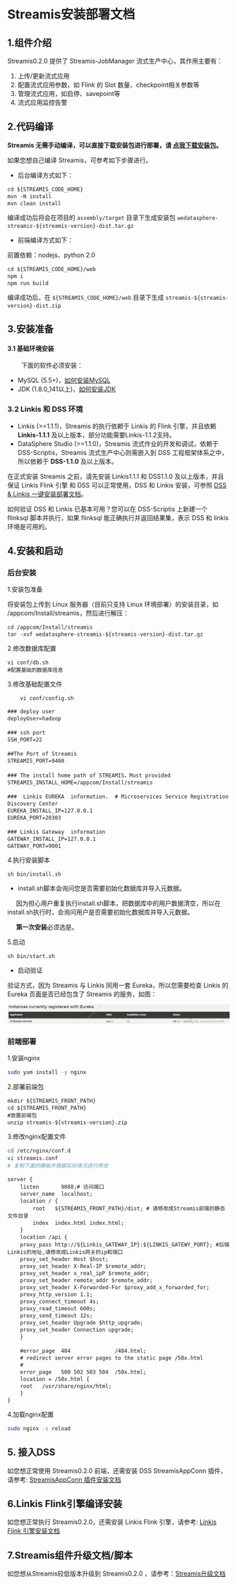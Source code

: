 # Streamis安装部署文档

## 1.组件介绍

Streamis0.2.0 提供了 Streamis-JobManager 流式生产中心，其作用主要有：

1. 上传/更新流式应用
2. 配置流式应用参数，如 Flink 的 Slot 数量、checkpoint相关参数等 
3. 管理流式应用，如启停、savepoint等 
4. 流式应用监控告警


## 2.代码编译
 
**Streamis 无需手动编译，可以直接下载安装包进行部署，请 [点我下载安装包](https://github.com/WeBankFinTech/Streamis/releases)。**

如果您想自己编译 Streamis，可参考如下步骤进行。

- 后台编译方式如下：

```shell script
cd ${STREAMIS_CODE_HOME}
mvn -N install
mvn clean install
```
编译成功后将会在项目的 `assembly/target` 目录下生成安装包 `wedatasphere-streamis-${streamis-version}-dist.tar.gz`

- 前端编译方式如下：

前置依赖：nodejs、python 2.0

```shell script
cd ${STREAMIS_CODE_HOME}/web
npm i
npm run build
```
编译成功后，在 `${STREAMIS_CODE_HOME}/web` 目录下生成 `streamis-${streamis-version}-dist.zip`

## 3.安装准备

#### 3.1 基础环境安装

&nbsp;&nbsp;&nbsp;&nbsp;&nbsp;&nbsp;&nbsp;&nbsp;下面的软件必须安装：

- MySQL (5.5+)，[如何安装MySQL](https://www.runoob.com/mysql/mysql-install.html)
- JDK (1.8.0_141以上)，[如何安装JDK](https://www.runoob.com/java/java-environment-setup.html)

### 3.2 Linkis 和 DSS 环境

- Linkis (>=1.1.1)，Streamis 的执行依赖于 Linkis 的 Flink 引擎，并且依赖 **Linkis-1.1.1** 及以上版本，部分功能需要Linkis-1.1.2支持。
- DataSphere Studio (>=1.1.0)，Streamis 流式作业的开发和调试，依赖于 DSS-Scriptis，Streamis 流式生产中心则需嵌入到 DSS 工程框架体系之中，所以依赖于 **DSS-1.1.0** 及以上版本。

在正式安装 Streamis 之前，请先安装 Linkis1.1.1 和 DSS1.1.0 及以上版本，并且保证 Linkis Flink 引擎 和 DSS 可以正常使用，DSS 和 Linkis 安装，可参照 [DSS & Linkis 一键安装部署文档](https://github.com/WeBankFinTech/DataSphereStudio-Doc/blob/main/zh_CN/%E5%AE%89%E8%A3%85%E9%83%A8%E7%BD%B2/DSS%E5%8D%95%E6%9C%BA%E9%83%A8%E7%BD%B2%E6%96%87%E6%A1%A3.md)。

如何验证 DSS 和 Linkis 已基本可用？您可以在 DSS-Scriptis 上新建一个 flinksql 脚本并执行，如果 flinksql 能正确执行并返回结果集，表示 DSS 和 linkis 环境是可用的。


## 4.安装和启动

### 后台安装

1.安装包准备

将安装包上传到 Linux 服务器（目前只支持 Linux 环境部署）的安装目录，如 /appcom/Install/streamis，然后进行解压：

```shell script
cd /appcom/Install/streamis
tar -xvf wedatasphere-streamis-${streamis-version}-dist.tar.gz
```

2.修改数据库配置

```shell script
vi conf/db.sh
#配置基础的数据库信息

```

3.修改基础配置文件

```shell script
    vi conf/config.sh
```

```shell script
### deploy user
deployUser=hadoop

### ssh port
SSH_PORT=22

##The Port of Streamis
STREAMIS_PORT=9400

### The install home path of STREAMIS，Must provided
STREAMIS_INSTALL_HOME=/appcom/Install/streamis

###  Linkis EUREKA  information.  # Microservices Service Registration Discovery Center
EUREKA_INSTALL_IP=127.0.0.1
EUREKA_PORT=20303

### Linkis Gateway  information
GATEWAY_INSTALL_IP=127.0.0.1
GATEWAY_PORT=9001

```

4.执行安装脚本

```shell script
sh bin/install.sh
```

- install.sh脚本会询问您是否需要初始化数据库并导入元数据。

&nbsp;&nbsp;&nbsp;&nbsp;&nbsp;因为担心用户重复执行install.sh脚本，把数据库中的用户数据清空，所以在install.sh执行时，会询问用户是否需要初始化数据库并导入元数据。

&nbsp;&nbsp;&nbsp;&nbsp;&nbsp;**第一次安装**必须选是。


5.启动

```shell script
sh bin/start.sh
```

- 启动验证

验证方式，因为 Streamis 与 Linkis 同用一套 Eureka，所以您需要检查 Linkis 的 Eureka 页面是否已经包含了 Streamis 的服务，如图：

![components](../../images/zh_CN/eureka_streamis.png)


### 前端部署

1.安装nginx
 
```bash
sudo yum install -y nginx
```

2.部署前端包

```
mkdir ${STREAMIS_FRONT_PATH}
cd ${STREAMIS_FRONT_PATH}
#放置前端包
unzip streamis-${streamis-version}.zip
```

3.修改nginx配置文件<br>

```bash
cd /etc/nginx/conf.d
vi streamis.conf
# 复制下面的模板并根据实际情况进行修改
```

```
server {
    listen       9088;# 访问端口
    server_name  localhost;
    location / {
        root   ${STREAMIS_FRONT_PATH}/dist; # 请修改成Streamis前端的静态文件目录
        index  index.html index.html;
    }
    location /api {
    proxy_pass http://${Linkis_GATEWAY_IP}:${LINKIS_GATEWY_PORT}; #后端Linkis的地址,请修改成Linkis网关的ip和端口
    proxy_set_header Host $host;
    proxy_set_header X-Real-IP $remote_addr;
    proxy_set_header x_real_ipP $remote_addr;
    proxy_set_header remote_addr $remote_addr;
    proxy_set_header X-Forwarded-For $proxy_add_x_forwarded_for;
    proxy_http_version 1.1;
    proxy_connect_timeout 4s;
    proxy_read_timeout 600s;
    proxy_send_timeout 12s;
    proxy_set_header Upgrade $http_upgrade;
    proxy_set_header Connection upgrade;
    }

    #error_page  404              /404.html;
    # redirect server error pages to the static page /50x.html
    #
    error_page   500 502 503 504  /50x.html;
    location = /50x.html {
    root   /usr/share/nginx/html;
    }
}
```

4.加载nginx配置

```bash
sudo nginx -s reload
```

## 5. 接入DSS

如您想正常使用 Streamis0.2.0 前端，还需安装 DSS StreamisAppConn 插件，请参考: [StreamisAppConn 插件安装文档](development/StreamisAppConn安装文档.md)

## 6.Linkis Flink引擎编译安装
如您想正常执行 Streamis0.2.0，还需安装 Linkis Flink 引擎，请参考: [Linkis Flink 引擎安装文档](https://linkis.apache.org/zh-CN/docs/1.1.2/engine-usage/flink/)

## 7.Streamis组件升级文档/脚本
如您想从Streamis较低版本升级到 Streamis0.2.0 ，请参考：[Streamis升级文档](development/Streamis升级文档.md)